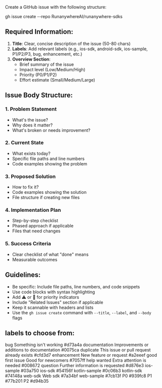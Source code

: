 Create a GitHub issue with the following structure:

gh issue create --repo RunanywhereAI/runanywhere-sdks

## Required Information:
1. **Title**: Clear, concise description of the issue (50-80 chars)
2. **Labels**: Add relevant labels (e.g., ios-sdk, android-sdk, ios-sample, P1/P2/P3, bug, enhancement, etc.)
3. **Overview Section**:
   - Brief summary of the issue
   - Impact level (Low/Medium/High)
   - Priority (P0/P1/P2)
   - Effort estimate (Small/Medium/Large)

## Issue Body Structure:

### 1. Problem Statement
- What's the issue?
- Why does it matter?
- What's broken or needs improvement?

### 2. Current State
- What exists today?
- Specific file paths and line numbers
- Code examples showing the problem

### 3. Proposed Solution
- How to fix it?
- Code examples showing the solution
- File structure if creating new files

### 4. Implementation Plan
- Step-by-step checklist
- Phased approach if applicable
- Files that need changes

### 5. Success Criteria
- Clear checklist of what "done" means
- Measurable outcomes

## Guidelines:
- Be specific: Include file paths, line numbers, and code snippets
- Use code blocks with syntax highlighting
- Add ⚠️ or 🔵 for priority indicators
- Include "Related Issues" section if applicable
- Keep it scannable with headers and lists
- Use the `gh issue create` command with `--title`, `--label`, and `--body` flags

## labels to choose from:
bug	Something isn't working	#d73a4a
documentation	Improvements or additions to documentation	#0075ca
duplicate	This issue or pull request already exists	#cfd3d7
enhancement	New feature or request	#a2eeef
good first issue	Good for newcomers	#7057ff
help wanted	Extra attention is needed	#008672
question	Further information is requested	#d876e3
ios-sample		#03a750
ios-sdk		#54156f
kotlin-sample		#0c06b3
kotlin-sdk		#74148a
web-sdk	Web sdk	#7a34bf
web-sample		#7cb13f
P0		#939fc8
P1		#77b201
P2		#d94b35
